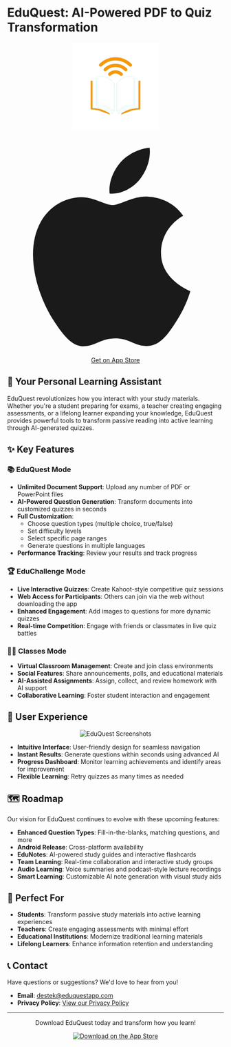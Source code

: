 # EduQuest: AI-Powered PDF to Quiz Transformation

<div align="center">
  <img src="logo_transparant.png" alt="EduQuest Logo" width="200"/>
  <br>
  <br>
  <a href="https://apps.apple.com/tr/app/eduquest-pdf-to-quiz-with-ai/id6736775097?l=tr" class="app-store-button">
            <svg class="w-4 h-4" viewBox="0 0 24 24" fill="currentColor">
                <path d="M17.0461 12.79C17.0265 9.89905 19.4089 8.67299 19.5 8.62372C18.2911 6.84371 16.3776 6.55261 15.7090 6.52298C14.0866 6.35236 12.5185 7.44352 11.6952 7.44352C10.8541 7.44352 9.56825 6.54244 8.18154 6.57207C6.35345 6.60170 4.67278 7.62407 3.75682 9.22808C1.85603 12.5137 3.29147 17.3278 5.12865 20.1595C6.03552 21.5432 7.09015 23.0882 8.49508 23.0290C9.86358 22.9698 10.3768 22.1585 11.9931 22.1585C13.5912 22.1585 14.0866 23.0290 15.5129 22.9994C16.9848 22.9698 17.9007 21.5876 18.7894 20.1891C19.8349 18.5851 20.2695 17.0105 20.2894 16.9513C20.2695 16.9217 17.0657 15.7121 17.0461 12.79Z"/>
                <path d="M14.6604 4.64668C15.4105 3.71475 15.9241 2.42708 15.7851 1.12012C14.6604 1.16903 13.2773 1.86164 12.5085 2.77428C11.8182 3.57595 11.1915 4.90251 11.3497 6.17089C12.5934 6.26872 13.8915 5.57611 14.6604 4.64668Z"/>
            </svg>
            <span class="font-medium">Get on App Store</span>
        </a>
</div>

## 🚀 Your Personal Learning Assistant

EduQuest revolutionizes how you interact with your study materials. Whether you're a student preparing for exams, a teacher creating engaging assessments, or a lifelong learner expanding your knowledge, EduQuest provides powerful tools to transform passive reading into active learning through AI-generated quizzes.

## ✨ Key Features

### 📚 EduQuest Mode
- **Unlimited Document Support**: Upload any number of PDF or PowerPoint files
- **AI-Powered Question Generation**: Transform documents into customized quizzes in seconds
- **Full Customization**:
  - Choose question types (multiple choice, true/false)
  - Set difficulty levels
  - Select specific page ranges
  - Generate questions in multiple languages
- **Performance Tracking**: Review your results and track progress

### 🏆 EduChallenge Mode
- **Live Interactive Quizzes**: Create Kahoot-style competitive quiz sessions
- **Web Access for Participants**: Others can join via the web without downloading the app
- **Enhanced Engagement**: Add images to questions for more dynamic quizzes
- **Real-time Competition**: Engage with friends or classmates in live quiz battles

### 👨‍🏫 Classes Mode
- **Virtual Classroom Management**: Create and join class environments
- **Social Features**: Share announcements, polls, and educational materials
- **AI-Assisted Assignments**: Assign, collect, and review homework with AI support
- **Collaborative Learning**: Foster student interaction and engagement

## 📱 User Experience

<div align="center">
  <img src="assets/screenshots.png" alt="EduQuest Screenshots" width="800"/>
</div>

- **Intuitive Interface**: User-friendly design for seamless navigation
- **Instant Results**: Generate questions within seconds using advanced AI
- **Progress Dashboard**: Monitor learning achievements and identify areas for improvement
- **Flexible Learning**: Retry quizzes as many times as needed

## 🗺️ Roadmap

Our vision for EduQuest continues to evolve with these upcoming features:

- **Enhanced Question Types**: Fill-in-the-blanks, matching questions, and more
- **Android Release**: Cross-platform availability
- **EduNotes**: AI-powered study guides and interactive flashcards
- **Team Learning**: Real-time collaboration and interactive study groups
- **Audio Learning**: Voice summaries and podcast-style lecture recordings
- **Smart Learning**: Customizable AI note generation with visual study aids

## 🎯 Perfect For

- **Students**: Transform passive study materials into active learning experiences
- **Teachers**: Create engaging assessments with minimal effort
- **Educational Institutions**: Modernize traditional learning materials
- **Lifelong Learners**: Enhance information retention and understanding

## 📞 Contact

Have questions or suggestions? We'd love to hear from you!

- **Email**: [destek@eduquestapp.com](mailto:destek@eduquestapp.com)
- **Privacy Policy**: [View our Privacy Policy](https://example.com/privacy-policy)

---

<div align="center">
  <p>Download EduQuest today and transform how you learn!</p>
  <a href="https://apps.apple.com/tr/app/eduquest-pdf-to-quiz-with-ai/id6736775097?l=tr">
    <img src="assets/app-store-badge.png" alt="Download on the App Store" width="180"/>
  </a>
</div>

